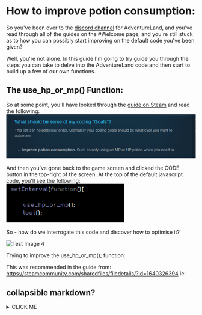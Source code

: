 # How to improve potion consumption:

So you've been over to the [discord channel](https://discordapp.com/channels/238332476743745536/238332476743745536) for AdventureLand, and you've read through all of the guides on the #Welcome page, and you're still stuck as to how you can possibly start improving on the default code you've been given?

Well, you're not alone. In this guide I'm going to try guide you through the steps you can take to delve into the AdventureLand code and then start to build up a few of our own functions.

## The use_hp_or_mp() Function:

So at some point, you'll have looked through the [guide on Steam](https://steamcommunity.com/sharedfiles/filedetails/?id=1640326394) and read the following:
![Steam Guide](/images/SteamGuideGoals.png)

And then you've gone back to the game screen and clicked the CODE button in the top-right of the screen. At the top of the default javascript code, you'll see the following:
![use_hp_or_mp snippet](/images/use_hp_or_mp-function.png)

So - how do we interrogate this code and discover how to optimise it?



![Test Image 4](https://github.com/tograh/testrepository/3DTest.png)

Trying to improve the use_hp_or_mp(); function:


This was recommended in the guide from:
https://steamcommunity.com/sharedfiles/filedetails/?id=1640326394
ie:


## collapsible markdown?

<details><summary>CLICK ME</summary>
<p>

#### yes, even hidden code blocks!

```python
print("hello world!")
```

</p>
</details>
